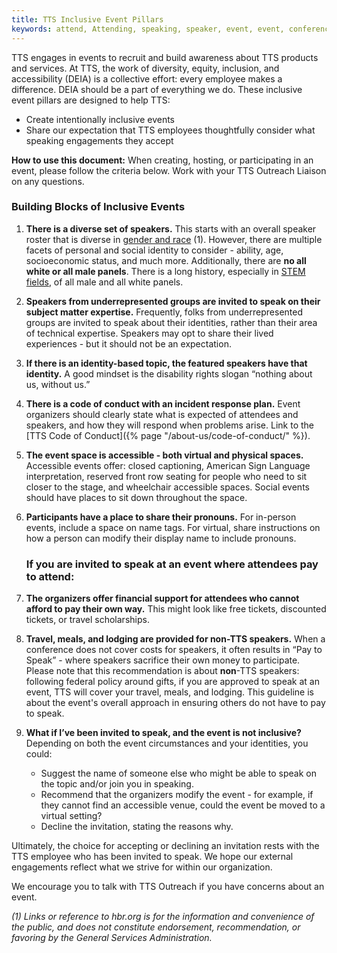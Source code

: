 ```yaml
---
title: TTS Inclusive Event Pillars
keywords: attend, Attending, speaking, speaker, event, event, conference, conferences, diversity, inclusion
---
```


TTS engages in events to recruit and build awareness about TTS products and
services. At TTS, the work of diversity, equity, inclusion, and accessibility
(DEIA) is a collective effort: every employee makes a difference. DEIA should be
a part of everything we do. These inclusive event pillars are designed to help
TTS:

- Create intentionally inclusive events
- Share our expectation that TTS employees thoughtfully consider what speaking
  engagements they accept

**How to use this document:** When creating, hosting, or participating in an
event, please follow the criteria below. Work with your TTS Outreach Liaison on
any questions.

### Building Blocks of Inclusive Events

1. **There is a diverse set of speakers.** This starts with an overall speaker
   roster that is diverse in
   [gender and race](https://hbr.org/2019/09/what-it-will-take-to-improve-diversity-at-conferences)
   (1). However, there are multiple facets of personal and social identity to
   consider - ability, age, socioeconomic status, and much more. Additionally,
   there are **no all white or all male panels**. There is a long history,
   especially in
   [STEM fields](https://www.nih.gov/about-nih/who-we-are/nih-director/statements/time-end-manel-tradition),
   of all male and all white panels.
2. **Speakers from underrepresented groups are invited to speak on their subject
   matter expertise.** Frequently, folks from underrepresented groups are
   invited to speak about their identities, rather than their area of technical
   expertise. Speakers may opt to share their lived experiences - but it should
   not be an expectation.
3. **If there is an identity-based topic, the featured speakers have that
   identity.** A good mindset is the disability rights slogan “nothing about us,
   without us.”
4. **There is a code of conduct with an incident response plan.** Event
   organizers should clearly state what is expected of attendees and speakers,
   and how they will respond when problems arise. Link to the [TTS Code of
   Conduct]({% page "/about-us/code-of-conduct/" %}).
5. **The event space is accessible - both virtual and physical spaces.**
   Accessible events offer: closed captioning, American Sign Language
   interpretation, reserved front row seating for people who need to sit closer
   to the stage, and wheelchair accessible spaces. Social events should have
   places to sit down throughout the space.
6. **Participants have a place to share their pronouns.** For in-person events,
   include a space on name tags. For virtual, share instructions on how a person
   can modify their display name to include pronouns.

   ### If you are invited to speak at an event where attendees pay to attend:

7. **The organizers offer financial support for attendees who cannot afford to
   pay their own way.** This might look like free tickets, discounted tickets,
   or travel scholarships.
8. **Travel, meals, and lodging are provided for non-TTS speakers.** When a
   conference does not cover costs for speakers, it often results in “Pay to
   Speak” - where speakers sacrifice their own money to participate. Please note
   that this recommendation is about **non**-TTS speakers: following federal
   policy around gifts, if you are approved to speak at an event, TTS will cover
   your travel, meals, and lodging. This guideline is about the event's overall
   approach in ensuring others do not have to pay to speak.
9. **What if I’ve been invited to speak, and the event is not inclusive?**
   Depending on both the event circumstances and your identities, you could:

   - Suggest the name of someone else who might be able to speak on the topic
     and/or join you in speaking.
   - Recommend that the organizers modify the event - for example, if they
     cannot find an accessible venue, could the event be moved to a virtual
     setting?
   - Decline the invitation, stating the reasons why.

Ultimately, the choice for accepting or declining an invitation rests with the
TTS employee who has been invited to speak. We hope our external engagements
reflect what we strive for within our organization.

We encourage you to talk with TTS Outreach if you have concerns about an event.

_(1) Links or reference to hbr.org is for the information and convenience of the
public, and does not constitute endorsement, recommendation, or favoring by the
General Services Administration._
